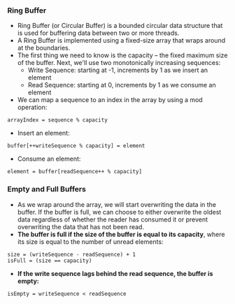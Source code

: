 ### Ring Buffer

- Ring Buffer (or Circular Buffer) is a bounded circular data structure that is used for buffering data between two or more threads.
- A Ring Buffer is implemented using a fixed-size array that wraps around at the boundaries.
- The first thing we need to know is the capacity – the fixed maximum size of the buffer. Next, we'll use two monotonically increasing sequences:
  + Write Sequence: starting at -1, increments by 1 as we insert an element
  + Read Sequence: starting at 0, increments by 1 as we consume an element
- We can map a sequence to an index in the array by using a mod operation:
```
arrayIndex = sequence % capacity
```
- Insert an element:
```
buffer[++writeSequence % capacity] = element
```
- Consume an element:
```
element = buffer[readSequence++ % capacity]
```

### Empty and Full Buffers

- As we wrap around the array, we will start overwriting the data in the buffer. If the buffer is full, we can choose to either overwrite the oldest data regardless of whether the reader has consumed it or prevent overwriting the data that has not been read.
- **The buffer is full if the size of the buffer is equal to its capacity**, where its size is equal to the number of unread elements:
```
size = (writeSequence - readSequence) + 1
isFull = (size == capacity)
```
- **If the write sequence lags behind the read sequence, the buffer is empty:**
```
isEmpty = writeSequence < readSequence
```
